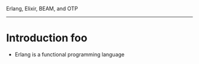 Erlang, Elixir, BEAM, and OTP
___

# Introduction foo
* Erlang is a functional programming language
